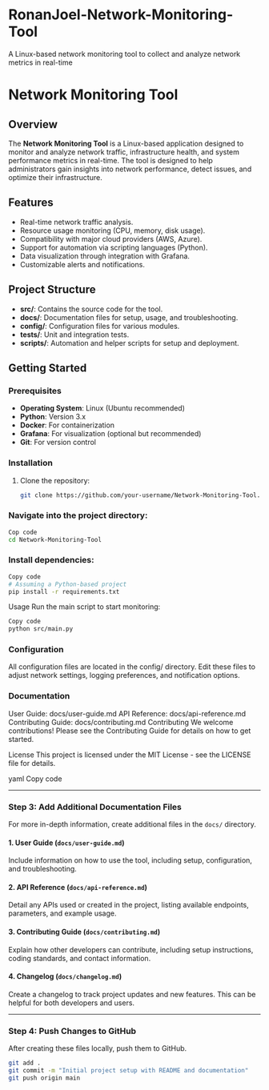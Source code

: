 # RonanJoel-Network-Monitoring-Tool
A Linux-based network monitoring tool to collect and analyze network metrics in real-time
# Network Monitoring Tool

## Overview
The **Network Monitoring Tool** is a Linux-based application designed to monitor and analyze network traffic, infrastructure health, and system performance metrics in real-time. The tool is designed to help administrators gain insights into network performance, detect issues, and optimize their infrastructure.

## Features
- Real-time network traffic analysis.
- Resource usage monitoring (CPU, memory, disk usage).
- Compatibility with major cloud providers (AWS, Azure).
- Support for automation via scripting languages (Python).
- Data visualization through integration with Grafana.
- Customizable alerts and notifications.

## Project Structure
- **src/**: Contains the source code for the tool.
- **docs/**: Documentation files for setup, usage, and troubleshooting.
- **config/**: Configuration files for various modules.
- **tests/**: Unit and integration tests.
- **scripts/**: Automation and helper scripts for setup and deployment.

## Getting Started

### Prerequisites
- **Operating System**: Linux (Ubuntu recommended)
- **Python**: Version 3.x
- **Docker**: For containerization
- **Grafana**: For visualization (optional but recommended)
- **Git**: For version control

### Installation
1. Clone the repository:
   ```bash
   git clone https://github.com/your-username/Network-Monitoring-Tool.git

### Navigate into the project directory:
 ```bash
Cop code
cd Network-Monitoring-Tool
```
### Install dependencies:
```bash
Copy code
# Assuming a Python-based project
pip install -r requirements.txt
```
Usage
Run the main script to start monitoring:

```bash
Copy code
python src/main.py
```
### Configuration
All configuration files are located in the config/ directory. Edit these files to adjust network settings, logging preferences, and notification options.

### Documentation
User Guide: docs/user-guide.md
API Reference: docs/api-reference.md
Contributing Guide: docs/contributing.md
Contributing
We welcome contributions! Please see the Contributing Guide for details on how to get started.

License
This project is licensed under the MIT License - see the LICENSE file for details.

yaml
Copy code

---

### **Step 3: Add Additional Documentation Files**

For more in-depth information, create additional files in the `docs/` directory.

#### 1. **User Guide (`docs/user-guide.md`)**

Include information on how to use the tool, including setup, configuration, and troubleshooting.

#### 2. **API Reference (`docs/api-reference.md`)**

Detail any APIs used or created in the project, listing available endpoints, parameters, and example usage.

#### 3. **Contributing Guide (`docs/contributing.md`)**

Explain how other developers can contribute, including setup instructions, coding standards, and contact information.

#### 4. **Changelog (`docs/changelog.md`)**

Create a changelog to track project updates and new features. This can be helpful for both developers and users.

---

### **Step 4: Push Changes to GitHub**

After creating these files locally, push them to GitHub.

```bash
git add .
git commit -m "Initial project setup with README and documentation"
git push origin main

